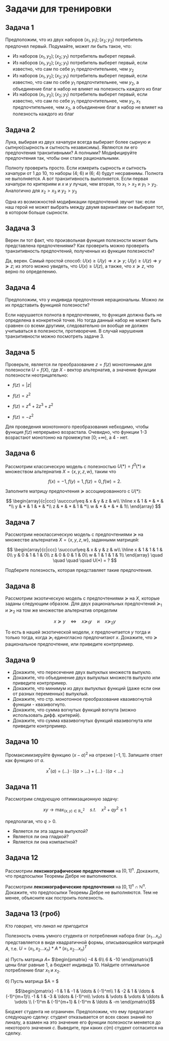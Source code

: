 # Задачи для тренировки

## Задача 1 

Предположим, что из двух наборов $(x_1, y_1); (x_2; y_2)$ потребитель предпочел первый. Подумайте, может ли быть такое, что:

- Из наборов $(x_1, y_2); (x_2; y_1)$ потребитель выберет первый. 
- Из наборов $(x_1, y_2); (x_2; y_1)$ потребитель выберет первый, если известно, что сам по себе $y_1$ предпочтительнее, чем $y_2$
- Из наборов $(x_1, y_2); (x_2; y_1)$ потребитель выберет первый, если известно, что сам по себе $y_1$ предпочтительнее, чем $y_2$, а объединение благ в набор не влияет на полезность каждого из благ
- Из наборов $(x_1, y_2); (x_2; y_1)$ потребитель выберет первый, если известно, что сам по себе $y_1$ предпочтительнее, чем $y_2$, $x_1$ предпочтительнее, чем $x_2$, а объединение благ в набор не влияет на полезность каждого из благ

## Задача 2  

Лука, выбирая из двух хачапури всегда выбирает более сырную и сытную(сырность и сытность независимы). Являются ли его предпочтения транзитивными? А полными? Модифицируйте предпочтения так, чтобы они стали рациональными. 

Полноту проверить просто. Если измерить сырность и сытность хачапури от 1 до 10, то наборы (4; 6) и (6; 4) будут несравнимы. Полнота не выполняется. А вот транзитивность выполняется. Если первая хачапури по критериям и $x$ и $y$ лучше, чем вторая, то $x_1 > x_2$ и $y_1 > y_2$. Аналогично для $x_2 > x_3$ и $y_2 > y_3$

Одна из возможностей модификации предпочтений звучит так: если наш герой не может выбрать между двумя вариантами он выбирает тот, в котором больше сырности. 

## Задача 3   

Верен ли тот факт, что произвольная функция полезности может быть представлена предпочтениями? Как проверить можно проверить транзитивность предпочтений, полученных из функции полезности?

Да, верен. Самый простой способ: $U(x) \geq U(y) \Rightarrow x \succcurlyeq y$; $U(y) \geq U(z) \Rightarrow y \succcurlyeq z$; из этого можно увидеть, что $U(x) \geq U(z)$, а также, что $x \succcurlyeq z$, что верно по определению. 

## Задача 4

Предположим, что у индивида предпочтения нерациональны. Можно ли их представить функцией полезности?

Если нарушается полнота в предпочтениях, то функция должна быть не определена в конкретной точке. Но тогда данный набор не может быть сравнен со всеми другими, следовательно он вообще не должен учитываться в полезности, противоречие. В случай нарушения транзитивности можно посмотреть задаче 3. 

## Задача 5

Проверьте, являeтся ли  преобразование $z = f(z)$ монотонными для полезности $U = f({X})$, где $X$ - вектор альтернатив, а значение функции полезности неотрицательно:

- $f(z) = |{z}|$

- $f(z) = z^2$

- $f(z) = z^4 + 2z^3 + z^2$

- $f(z) = -z^2$

Для проведения монотонного преобразования небходимо, чтобы функция $f(z)$ непрерывно возрастала. Очевидно, что функции 1-3 возрастают монотонно на промежутке $[0; +\infty)$, а 4 - нет. 

## Задача 6
Рассмотрим классическую модель с полезностью $U(\ast) = f^3(\ast)$ и множеством альтернатив $X = \{x, y, z, w\}$, таким что 

$$f(x) = -1, f(y) = 1, f(z) = 0, f(w) = 2.$$ 

Заполните матрицу предпочтения $\succcurlyeq$ ассоциированного с $U(\ast)$:

$$ 
\begin{array}{c|ccc}
 \succcurlyeq & x & y & z & w\\
\hline
x  & 1  & * & * & *\\
y  & *  & 1 & * & *\\
z  & *  & *  & 1 & *\\
w & *  & * & * & 1\\
\end{array}
$$

## Задача 7
Рассмотрим неоклассическую модель с предпочтениями $\succcurlyeq$ на множестве альтернатив $X = \{x, y, z, w\}$, заданными матрицей:

$$ 
\begin{array}{c|ccc}
 \succcurlyeq & x & y & z & w\\
\hline
x  & 1  & 1 & 1 & 0\\
y  & 0  & 1 & 1 & 0\\
z  & 0  & 0  & 1 & 0\\
w & 1  & 1 & 1 & 1\\
\end{array} \quad \quad \quad \quad U(*) = ?
$$

Подберите полезность, которая представляет такие предпочтения.

## Задача 8

Рассмотрим экзотическую модель с предпочтениями $\succcurlyeq$ на $X$, которые заданы следующим образом. Для двух рациональных предпочтений $\succcurlyeq_1$ и $\succcurlyeq_2$ на том же множестве альтернатив определим

$$ x \succcurlyeq y \quad \Leftrightarrow \quad x \succcurlyeq_1 y \quad \text{и} \quad x \succcurlyeq_2 y$$ 

То есть в нашей экзотической модели, $x$ предпочитается $y$ тогда и только тогда, когда $\succcurlyeq_i$ единогласно предпочитают $x$. Докажите, что $\succcurlyeq$ рациональное предпочтение, или приведите контрпример.

## Задача 9

- Докажите, что пересечение двух выпуклых множеств выпукло.
- Докажите, что объединение двух выпуклых множеств выпукло или приведите контрпример.
- Докажите, что минимум из двух выпуклых функций (даже если они от разных переменных) выпуклый.
- Докажите, что стр. монотонное преобразование квазивогнутой функции - квазивогнуто.
- Докажите, что сумма вогнутых функций вогнута (можно использовать дифф. критерий).
- Докажите, что сумма квазивогнутых функций квазивогнута или приведите контрпример.

## Задача 10

Промаксимизируйте функцию $(x-a)^2$ на отрезке $[-1,1]$. Запишите ответ как функцию от $а$.

$$ 
x^{\ast}(a) = (\ldots)\cdot \mathbb{I}(a> \ldots) +  (\ldots) \cdot \mathbb{I}(a< \ldots)
$$

## Задача 11

Рассмотрим следующую оптимизационную задачу:

$$ 
x y \to \max_{(x,y) \in \mathbb{R}^2_{+}} \quad s.t. \quad x^2 + q y^2 \leqslant 1
$$

предполагая, что $q>0$. 

- Является ли эта задача выпуклой?
- Является ли она гладкой?
- Является ли она компактной?

## Задача 12

Рассмотрим **лексикографические предпочтения** на $[0,1]^n$. Докажите, что предпосылки Теоремы Дебре не выполняются.

Рассмотрим **лексикографические предпочтения** на $[0,1]^n \cap \mathbb{N}^n$. Докажите, что предпосылки Теоремы Дебре не выполняются. Тем не менее, объясните как построить полезность.

## Задача 13 (гроб)

*Кто говорил, что линал не пригодится*

Полезность очень умного студента от потребления набора благ $(x_1 \ldots x_n)$ представляется в виде квадратичной формы, описывающейся матрицей $A$, т.е. $U = (x_1, x_2 \ldots x_n) * A * (x_1, x_2 \ldots x_n)^T$

а) Пусть матрица $A =$
$\begin{pmatrix}
-4 & 6\\
6 & -10
\end{pmatrix}$
цены благ равные 1, а бюджет индивида 10. Найдите оптимальное потребление благ $x_1$ и $x_2$.

б) Пусть матрица $A = $

$$\begin{pmatrix}
-1 & 1 & -1 & \ldots & (-1)^m\\
1 & -2 & 1 & \ldots & (-1)^{m+1}\\
-1 & 1 & -3 & \ldots & (-1)^m\\
\vdots & \vdots & \vdots & \ddots & \vdots \\
(-1)^m & (-1)^{m+1} & (-1)^m & \ldots & -m
\end{pmatrix}$$

Бюджет студента не ограничен. Предположим, что ему предлагают следующую сделку: студент отказывается от всех своих знаний по линалу, а взамен на это значение его функции полезности меняется до некоторого значения $c$. Выведите, при каких $c(m)$ студент согласится на сделку.